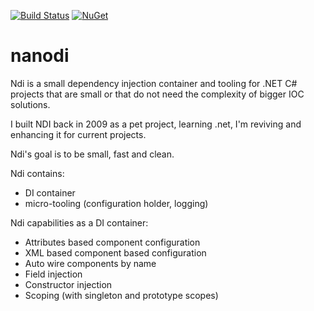 [![Build Status](https://travis-ci.org/bcostea/nanodi.svg?branch=master)](https://travis-ci.org/bcostea/nanodi)
[![NuGet](https://img.shields.io/nuget/v/Ndi.svg)](https://www.nuget.org/packages/Ndi)

nanodi
======
Ndi is a small dependency injection container and tooling for .NET C# projects that are small or that do not need the complexity of bigger IOC solutions.

I built NDI back in 2009 as a pet project, learning .net, I'm reviving and enhancing it for current projects.

Ndi's goal is to be small, fast and clean.

Ndi contains:

* DI container
* micro-tooling (configuration holder, logging) 

Ndi capabilities as a DI container:

* Attributes based component configuration
* XML based component based configuration
* Auto wire components by name
* Field injection
* Constructor injection
* Scoping (with singleton and prototype scopes) 
